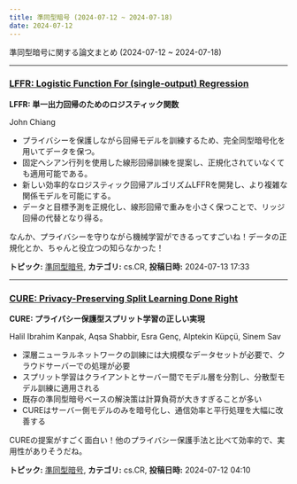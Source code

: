 ```yaml
---
title: 準同型暗号 (2024-07-12 ~ 2024-07-18)
date: 2024-07-12
---
```


準同型暗号に関する論文まとめ (2024-07-12 ~ 2024-07-18)


- - -

### [LFFR: Logistic Function For (single-output) Regression](http://arxiv.org/abs/2407.09955)

**LFFR: 単一出力回帰のためのロジスティック関数**

John Chiang

- プライバシーを保護しながら回帰モデルを訓練するため、完全同型暗号化を用いてデータを保つ。
- 固定ヘシアン行列を使用した線形回帰訓練を提案し、正規化されていなくても適用可能である。
- 新しい効率的なロジスティック回帰アルゴリズムLFFRを開発し、より複雑な関係モデルを可能にする。
- データと目標予測を正規化し、線形回帰で重みを小さく保つことで、リッジ回帰の代替となり得る。

なんか、プライバシーを守りながら機械学習ができるってすごいね！データの正規化とか、ちゃんと役立つの知らなかった！



**トピック:** [準同型暗号](../../he), **カテゴリ:** cs.CR, **投稿日時:** 2024-07-13 17:33


- - -

### [CURE: Privacy-Preserving Split Learning Done Right](http://arxiv.org/abs/2407.08977)

**CURE: プライバシー保護型スプリット学習の正しい実現**

Halil Ibrahim Kanpak, Aqsa Shabbir, Esra Genç, Alptekin Küpçü, Sinem Sav

- 深層ニューラルネットワークの訓練には大規模なデータセットが必要で、クラウドサーバーでの処理が必要
- スプリット学習はクライアントとサーバー間でモデル層を分割し、分散型モデル訓練に適用される
- 既存の準同型暗号ベースの解決策は計算負荷が大きすぎることが多い
- CUREはサーバー側モデルのみを暗号化し、通信効率と平行処理を大幅に改善する

CUREの提案がすごく面白い！他のプライバシー保護手法と比べて効率的で、実用性がありそうだね。



**トピック:** [準同型暗号](../../he), **カテゴリ:** cs.CR, **投稿日時:** 2024-07-12 04:10
